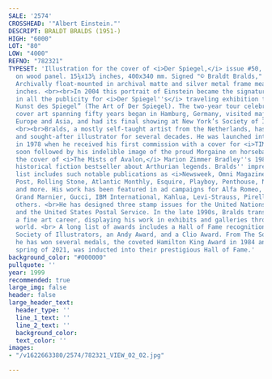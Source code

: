 ```yaml
---
SALE: '2574'
CROSSHEAD: '"Albert Einstein."'
DESCRIPT: BRALDT BRALDS (1951-)
HIGH: "6000"
LOT: "80"
LOW: "4000"
REFNO: "782321"
TYPESET: 'Illustration for the cover of <i>Der Spiegel,</i> issue #50,  1999.  Oil
  on wood panel. 15¾x13¼ inches, 400x340 mm. Signed "© Braldt Bralds," lower right.
  Archivally float-mounted in archival matte and silver metal frame measuring 28½x25
  inches. <br><br>In 2004 this portrait of Einstein became the signature image used
  in all the publicity for <i>Der Spiegel''s</i> traveling exhibition titled “Die
  Kunst des Spiegel” (The Art of Der Spiegel). The two-year tour celebrating the magazine’s
  cover art spanning fifty years began in Hamburg, Germany, visited major cities in
  Europe and Asia, and had its final showing at New York’s Society of Illustrators.
  <br><br>Bralds, a mostly self-taught artist from the Netherlands, has been a prolific
  and sought-after illustrator for several decades. He was launched into fame beginning
  in 1978 when he received his first commission with a cover for <i>TIME</i> magazine
  soon followed by his indelible image of the proud Morgaine on horseback gracing
  the cover of <i>The Mists of Avalon,</i> Marion Zimmer Bradley''s 1983 women-focused
  historical fiction bestseller about Arthurian legends. Bralds'' impressive client
  list includes such notable publications as <i>Newsweek, Omni Magazine, The Washington
  Post, Rolling Stone, Atlantic Monthly, Esquire, Playboy, Penthouse, National Geographic,</i>
  and more. His work has been featured in ad campaigns for Alfa Romeo, Atlantic Records,
  Grand Marnier, Gucci, IBM International, Kahlua, Levi-Strauss, Pirelli Brazil, among
  others. <br>He has designed three stamp issues for the United Nations Postal Service
  and the United States Postal Service. In the late 1990s, Bralds transitioned to
  a fine art career, displaying his work in exhibits and galleries throughout the
  world. <br> A long list of awards includes a Hall of Fame recognition from the Dutch
  Society of Illustrators, an Andy Award, and a Clio Award. From The Society of Illustrators,
  he has won several medals, the coveted Hamilton King Award in 1984 and, just this
  spring of 2021, was inducted into their prestigious Hall of Fame.'
background_color: "#000000"
pullquote: ''
year: 1999
recommended: true
large_img: false
header: false
large_header_text:
  header_type: ''
  line_1_text: ''
  line_2_text: ''
  background_color: 
  text_color: ''
images:
- "/v1622663380/2574/782321_VIEW_02_02.jpg"

---
```

